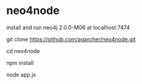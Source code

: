 neo4node
========
install and run neo4j 2.0.0-M06 at localhost:7474

git clone https://github.com/agarcher/neo4node.git

cd neo4node

npm install

node app.js

